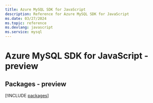 ```yaml
---
title: Azure MySQL SDK for JavaScript
description: Reference for Azure MySQL SDK for JavaScript
ms.date: 03/27/2024
ms.topic: reference
ms.devlang: javascript
ms.service: mysql
---
```

# Azure MySQL SDK for JavaScript - preview
## Packages - preview
[!INCLUDE [packages](mysql-index.md)]